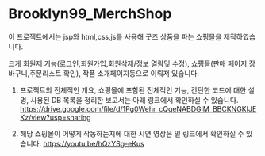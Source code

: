 # Brooklyn99_MerchShop
이 프로젝트에서는 jsp와 html,css,js를 사용해 굿즈 상품을 파는 쇼핑몰을 제작하였습니다.


크게 회원제 기능(로그인,회원가입,회원삭제/정보 열람및 수정), 쇼핑몰(판매 페이지,장바구니,주문리스트 확인), 작품 소개페이지등으로 이뤄져 있습니다.

1. 프로젝트의 전체적인 개요, 쇼핑몰에 포함된 전체적인 기능, 
간단한 코드에 대한 설명, 사용된 DB 목록을 정리한 보고서는 아래 링크에서 확인하실 수 있습니다.
https://drive.google.com/file/d/1Pg0Wehr_cQqeNABDGlM_BBCKNGKIJEKz/view?usp=sharing

2. 해당 쇼핑몰이 어떻게 작동하는지에 대한 시연 영상은 밑 링크에서 확인하실 수 있습니다.
https://youtu.be/hQzYSg-eKus

